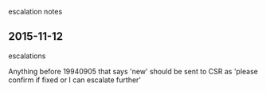 escalation notes

## 2015-11-12

escalations

Anything before 19940905 that says 'new' should be sent to CSR as 'please confirm if fixed or I can escalate further'
